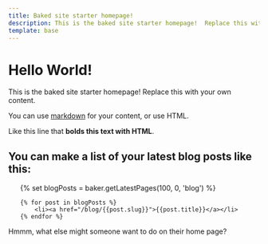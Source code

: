 ```yaml
---
title: Baked site starter homepage!
description: This is the baked site starter homepage!  Replace this with your own content.
template: base
---
```


# Hello World!

This is the baked site starter homepage! Replace this with your own content.

You can use [markdown](/blog/markdown-guide) for your content, or use HTML.

Like this line that <b>bolds this text with HTML</b>.

<h2>You can make a list of your latest blog posts like this:</h2>
<ul>
    {% set blogPosts = baker.getLatestPages(100, 0, 'blog') %}
    
    {% for post in blogPosts %}
        <li><a href="/blog/{{post.slug}}">{{post.title}}</a></li>
    {% endfor %}
</ul>

Hmmm, what else might someone want to do on their home page?

